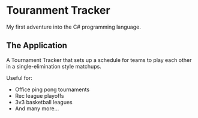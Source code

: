 # Touranment Tracker

My first adventure into the C# programming language. 

## The Application
A Tournament Tracker that sets up a schedule for teams to play each other in a single-elimination style matchups.

Useful for:
- Office ping pong tournaments
- Rec league playoffs
- 3v3 basketball leagues
- And many more...
